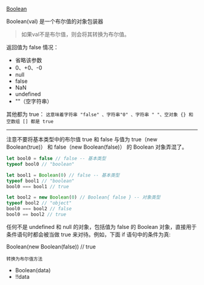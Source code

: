 [Boolean](https://developer.mozilla.org/zh-CN/docs/Web/JavaScript/Reference/Global_Objects/Boolean)

Boolean(val) 是一个布尔值的对象包装器
>如果val不是布尔值，则会将其转换为布尔值。

返回值为 false 情况： 
* 省略该参数
* 0、+0、-0
* null
* false
* NaN
* undefined
* ""（空字符串）

其他都为 true： 
`这意味着字符串 "false" 、字符串"0" 、字符串 " "、空对象 {} 和空数组 [] 都是 true`

_____

注意不要将基本类型中的布尔值 true 和 false 与值为 true（new Boolean(true)） 和 false（new Boolean(false)） 的 Boolean 对象弄混了。  

```js
let bool0 = false // false -- 基本类型
typeof bool0 // "boolean"

let bool1 = Boolean(0) // false -- 基本类型
typeof bool1 // "boolean"
bool0 === bool1 // true

let bool2 = new Boolean(0) // Boolean{ false } -- 对象类型
typeof bool2 // "object"
bool0 === bool2 // false
bool0 == bool2 // true
```

任何不是 undefined 和 null 的对象，包括值为 false 的 Boolean 对象，直接用于条件语句时都会被当做 true 来对待。例如，下面 if 语句中的条件为真:

Boolean(new Boolean(false)) // true


`转换为布尔值方法`
* Boolean(data)
* !!data